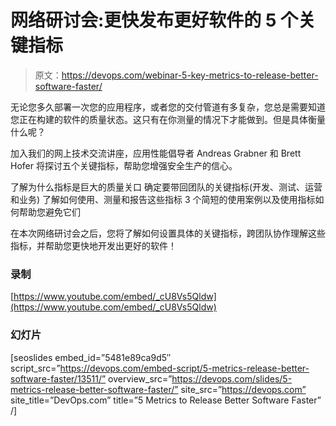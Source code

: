 # 网络研讨会:更快发布更好软件的 5 个关键指标

> 原文：<https://devops.com/webinar-5-key-metrics-to-release-better-software-faster/>

无论您多久部署一次您的应用程序，或者您的交付管道有多复杂，您总是需要知道您正在构建的软件的质量状态。这只有在你测量的情况下才能做到。但是具体衡量什么呢？

加入我们的网上技术交流讲座，应用性能倡导者 Andreas Grabner 和 Brett Hofer 将探讨五个关键指标，帮助您增强安全生产的信心。

了解为什么指标是巨大的质量关口
确定要带回团队的关键指标(开发、测试、运营和业务)
了解如何使用、测量和报告这些指标
3 个简短的使用案例以及使用指标如何帮助您避免它们

在本次网络研讨会之后，您将了解如何设置具体的关键指标，跨团队协作理解这些指标，并帮助您更快地开发出更好的软件！

### **录制**

[https://www.youtube.com/embed/_cU8Vs5Qldw](https://www.youtube.com/embed/_cU8Vs5Qldw)

### **幻灯片**

[seoslides embed_id=”5481e89ca9d5″ script_src=”https://devops.com/embed-script/5-metrics-release-better-software-faster/13511/” overview_src=”https://devops.com/slides/5-metrics-release-better-software-faster/” site_src=”https://devops.com” site_title=”DevOps.com” title=”5 Metrics to Release Better Software Faster” /]